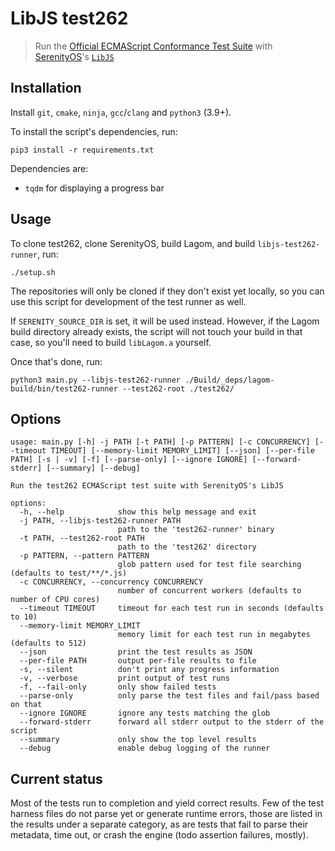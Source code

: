 # LibJS test262

> Run the [Official ECMAScript Conformance Test Suite](https://github.com/tc39/test262) with [SerenityOS](https://github.com/SerenityOS/serenity)'s [`LibJS`](https://github.com/SerenityOS/serenity/tree/master/Userland/Libraries/LibJS)

## Installation

Install `git`, `cmake`, `ninja`, `gcc`/`clang` and `python3` (3.9+).

To install the script's dependencies, run:

```console
pip3 install -r requirements.txt
```

Dependencies are:

- `tqdm` for displaying a progress bar

## Usage

To clone test262, clone SerenityOS, build Lagom, and build `libjs-test262-runner`, run:

```console
./setup.sh
```

The repositories will only be cloned if they don't exist yet locally, so you
can use this script for development of the test runner as well.

If `SERENITY_SOURCE_DIR` is set, it will be used instead. However, if the Lagom
build directory already exists, the script will not touch your build in that
case, so you'll need to build `libLagom.a` yourself.

Once that's done, run:

```console
python3 main.py --libjs-test262-runner ./Build/_deps/lagom-build/bin/test262-runner --test262-root ./test262/
```

## Options

```text
usage: main.py [-h] -j PATH [-t PATH] [-p PATTERN] [-c CONCURRENCY] [--timeout TIMEOUT] [--memory-limit MEMORY_LIMIT] [--json] [--per-file PATH] [-s | -v] [-f] [--parse-only] [--ignore IGNORE] [--forward-stderr] [--summary] [--debug]

Run the test262 ECMAScript test suite with SerenityOS's LibJS

options:
  -h, --help            show this help message and exit
  -j PATH, --libjs-test262-runner PATH
                        path to the 'test262-runner' binary
  -t PATH, --test262-root PATH
                        path to the 'test262' directory
  -p PATTERN, --pattern PATTERN
                        glob pattern used for test file searching (defaults to test/**/*.js)
  -c CONCURRENCY, --concurrency CONCURRENCY
                        number of concurrent workers (defaults to number of CPU cores)
  --timeout TIMEOUT     timeout for each test run in seconds (defaults to 10)
  --memory-limit MEMORY_LIMIT
                        memory limit for each test run in megabytes (defaults to 512)
  --json                print the test results as JSON
  --per-file PATH       output per-file results to file
  -s, --silent          don't print any progress information
  -v, --verbose         print output of test runs
  -f, --fail-only       only show failed tests
  --parse-only          only parse the test files and fail/pass based on that
  --ignore IGNORE       ignore any tests matching the glob
  --forward-stderr      forward all stderr output to the stderr of the script
  --summary             only show the top level results
  --debug               enable debug logging of the runner
```

## Current status

Most of the tests run to completion and yield correct results. Few of the test
harness files do not parse yet or generate runtime errors, those are listed in
the results under a separate category, as are tests that fail to parse their
metadata, time out, or crash the engine (todo assertion failures, mostly).
